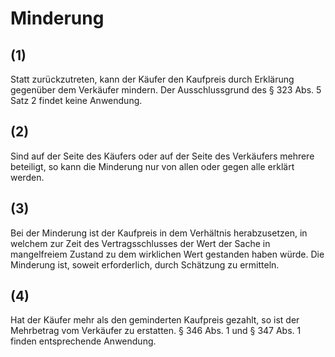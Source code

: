 # Minderung



## (1)

 Statt zurückzutreten, kann der Käufer den Kaufpreis durch Erklärung gegenüber dem Verkäufer mindern. Der Ausschlussgrund des § 323 Abs. 5 Satz 2 findet keine Anwendung.

## (2)

 Sind auf der Seite des Käufers oder auf der Seite des Verkäufers mehrere beteiligt, so kann die Minderung nur von allen oder gegen alle erklärt werden.

## (3)

 Bei der Minderung ist der Kaufpreis in dem Verhältnis herabzusetzen, in welchem zur Zeit des Vertragsschlusses der Wert der Sache in mangelfreiem Zustand zu dem wirklichen Wert gestanden haben würde. Die Minderung ist, soweit erforderlich, durch Schätzung zu ermitteln.

## (4)

 Hat der Käufer mehr als den geminderten Kaufpreis gezahlt, so ist der Mehrbetrag vom Verkäufer zu erstatten. § 346 Abs. 1 und § 347 Abs. 1 finden entsprechende Anwendung. 

